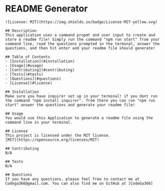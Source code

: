 # README Generator
    ![License: MIT](https://img.shields.io/badge/License-MIT-yellow.svg)

    ## Description
    This application uses a command propmt and user input to create and store a readme file! Simply run the command "npm run start" from your command line, read the questions prompted in the terminal, answer the questions, and then hit enter and your readme file should generate!

    ## Table of Contents
    - [Installation](#installation)
    - [Usage](#usage)
    - [Contributing](#contributing)
    - [Tests](#tests)
    - [Questions](#questions)
    - [License](#license)

    ## Installation
    Make sure you have inquirer set up in your terminal! if you dont run the command "npm install inquirer". from there you can run "npm run start" answer the questions and generate your readme file!

    ## Usage
    You would use this Application to generate a readme file using the command line in your terminal.

    ## License
    This project is licensed under the MIT license.
    [MIT](https://opensource.org/licenses/MIT)

    ## Contributing
    N/A

    ## Tests
    N/A

    ## Questions
    If you have any questions, please feel free to contact me at Codega366@gmail.com. You can also find me on GitHub at [CodeGa366]
    
